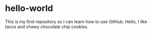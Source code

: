 # hello-world
This is my first repository so I can learn how to use GitHub.
Hello, I like tacos and chewy chocolate chip cookies. 
